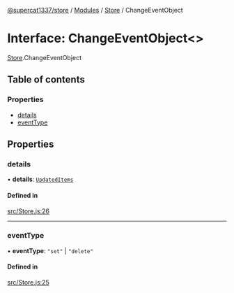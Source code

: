 [@supercat1337/store](../README.md) / [Modules](../modules.md) / [Store](../modules/Store.md) / ChangeEventObject

# Interface: ChangeEventObject\<\>

[Store](../modules/Store.md).ChangeEventObject

## Table of contents

### Properties

- [details](Store.ChangeEventObject.md#details)
- [eventType](Store.ChangeEventObject.md#eventtype)

## Properties

### details

• **details**: [`UpdatedItems`](../modules/Store.md#updateditems)

#### Defined in

[src/Store.js:26](https://github.com/supercat911/store/blob/16260db142b39a71815a2e295e40b73206c20e5c/src/Store.js#L26)

___

### eventType

• **eventType**: ``"set"`` \| ``"delete"``

#### Defined in

[src/Store.js:25](https://github.com/supercat911/store/blob/16260db142b39a71815a2e295e40b73206c20e5c/src/Store.js#L25)
